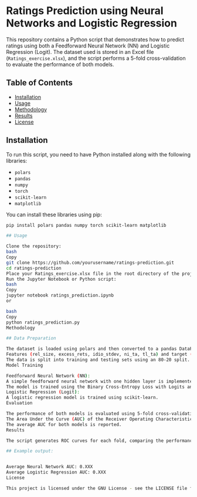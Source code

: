 # Ratings Prediction using Neural Networks and Logistic Regression

This repository contains a Python script that demonstrates how to predict ratings using both a Feedforward Neural Network (NN) and Logistic Regression (Logit). The dataset used is stored in an Excel file (`Ratings_exercise.xlsx`), and the script performs a 5-fold cross-validation to evaluate the performance of both models.

## Table of Contents
- [Installation](#installation)
- [Usage](#usage)
- [Methodology](#methodology)
- [Results](#results)
- [License](#license)

## Installation

To run this script, you need to have Python installed along with the following libraries:

- `polars`
- `pandas`
- `numpy`
- `torch`
- `scikit-learn`
- `matplotlib`

You can install these libraries using pip:

```bash
pip install polars pandas numpy torch scikit-learn matplotlib

## Usage

Clone the repository:
bash
Copy
git clone https://github.com/yourusername/ratings-prediction.git
cd ratings-prediction
Place your Ratings_exercise.xlsx file in the root directory of the project.
Run the Jupyter Notebook or Python script:
bash
Copy
jupyter notebook ratings_prediction.ipynb
or

bash
Copy
python ratings_prediction.py
Methodology

## Data Preparation

The dataset is loaded using polars and then converted to a pandas DataFrame.
Features (rel_size, excess_rets, idio_stdev, ni_ta, tl_ta) and target (ratings2) are extracted.
The data is split into training and testing sets using an 80-20 split.
Model Training

Feedforward Neural Network (NN):
A simple feedforward neural network with one hidden layer is implemented using PyTorch.
The model is trained using the Binary Cross-Entropy Loss with Logits and optimized using the Adam optimizer.
Logistic Regression (Logit):
A logistic regression model is trained using scikit-learn.
Evaluation

The performance of both models is evaluated using 5-fold cross-validation.
The Area Under the Curve (AUC) of the Receiver Operating Characteristic (ROC) curve is calculated for each fold.
The average AUC for both models is reported.
Results

The script generates ROC curves for each fold, comparing the performance of the Neural Network and Logistic Regression models. The average AUC for both models is printed at the end of the script.

## Example output:


Average Neural Network AUC: 0.XXX
Average Logistic Regression AUC: 0.XXX
License

This project is licensed under the GNU License - see the LICENSE file for details.

